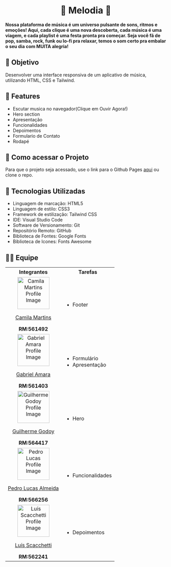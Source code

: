 <h1 align=center>🎵 Melodia 🎵</h1>
<p><strong>Nossa plataforma de música é um universo pulsante de sons, ritmos e emoções! Aqui, cada clique é uma nova descoberta, cada música é uma viagem, e cada playlist é uma festa pronta pra começar. Seja você fã de pop, samba, rock, funk ou lo-fi pra relaxar, temos o som certo pra embalar o seu dia com MUITA alegria!</p></strong>

## 🎯 Objetivo
Desenvolver uma interface responsiva de um aplicativo de música, utilizando HTML, CSS e Tailwind.​

## 🎵 Features
- Escutar musica no navegador(Clique em Ouvir Agora!)
- Hero section
- Apresentação
- Funcionalidades
- Depoimentos
- Formulario de Contato
- Rodapé


## 👀 Como acessar o Projeto
Para que o projeto seja acessado, use o link para o Github Pages [aqui](https://espv1.github.io/Melodia/) ou clone o repo.

## 🧰 Tecnologias Utilizadas
- Linguagem de marcação: HTML5
- Linguagem de estilo: CSS3
- Framework de estilização: Tailwind CSS
- IDE: Visual Studio Code
- Software de Versionamento: Git
- Repositório Remoto: GitHub
- Biblioteca de Fontes: Google Fonts
- Biblioteca de Icones: Fonts Awesome

## 🧑‍💻 Equipe
<table>
  <tr><th><span>Integrantes</span></th><th><span>Tarefas</span></th></tr>
    <tr>
    <td align = "center">
      <img src="https://avatars.githubusercontent.com/u/202196268?v=4" width="100px" alt= "Camila Martins Profile Image"/><p><a href = "https://github.com/dev-camila">Camila Martins</a></p><span><b>RM:561492</b></span>
    </td>
    <td>
      <ul>
        <li>Footer</li>
      </ul>
    </td>
  </tr>
    <tr>
    <td align = "center">
      <img src="https://avatars.githubusercontent.com/u/80047823?v=4" width="100px" alt= "Gabriel Amara Profile Image"/><p><a href = "https://github.com/gabrielamara98">Gabriel Amara</a></p><span><b>RM:561403</b></span>
    </td>
    <td>
      <ul>
        <li>Formulário</li>
        <li>Apresentação</li>
      </ul>
    </td>
  </tr>
    <tr>
    <td align = "center">
      <img src="https://avatars.githubusercontent.com/u/105310868?v=4" width="100px" alt= "Guilherme Godoy Profile Image"/><p><a href = "https://github.com/godooooy">Guilherme Godoy </a></p><span><b>RM:564417</b></span>
    </td>
    <td>
      <ul>
        <li>Hero</li>
      </ul>
    </td>
  </tr>
    <tr>
    <td align = "center">
      <img src="https://avatars.githubusercontent.com/u/101485201?v=4" width="100px" alt= "Pedro Lucas Profile Image"/><p><a href = "https://github.com/pedroviscz">Pedro Lucas Almeida</a></p><span><b>RM:566256</b></span>
    </td>
      <td>
      <ul>
        <li>Funcionalidades</li>
      </ul>
      </td>
      <tr>
    <td align = "center">
      <img src="https://avatars.githubusercontent.com/u/135740330?v=4" width="100px" alt= "Luís Scacchetti Profile Image"/><p><a href = "https://github.com/scacchetti07">Luís Scacchetti</a></p><span><b>RM:562241</b></span>
    </td>
      <td>
      <ul>
        <li>Depoimentos</li>
      </ul>
      </td>
</table>
